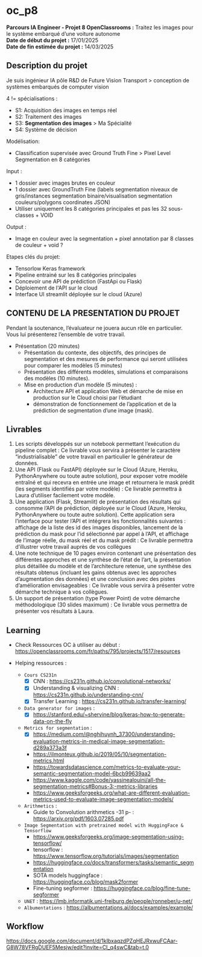 # oc_p8
**Parcours IA Engineer - Projet 8 OpenClassrooms :** Traitez les images pour le système embarqué d’une voiture autonome<br>
**Date de début du projet :** 17/01/2025<br>
**Date de fin estimée du projet :** 14/03/2025

## Description du projet
Je suis ingénieur IA pôle R&D de Future Vision Transport > conception de systèmes embarqués de computer vision

4 != spécialisations :
- S1: Acquisition des images en temps réel
- S2: Traitement des images
- S3: **Segmentation des images** > Ma Spécialité
- S4: Système de décision

Modélisation:
- Classification supervisée avec Ground Truth Fine > Pixel Level Segmentation en 8 catégories

Input :
- 1 dossier avec images brutes en couleur
- 1 dossier avec GroundTruth Fine (labels segmentation niveaux de gris/instances segmentation binaire/visualisation segmentation couleurs/polygons coordinates JSON)  
- Utiliser uniquement les 8 catégories principales et pas les 32 sous-classes + VOID

Output :
- Image en couleur avec la segmentation + pixel annotation par 8 classes de couleur + void ?


Etapes clés du projet:
- Tensorlow Keras framework
- Pipeline entrainé sur les 8 catégories principales
- Concevoir une API de prédiction (FastApi ou Flask)
- Déploiement de l'API sur le cloud
- Interface UI streamlit déployée sur le cloud (Azure)


## CONTENU DE LA PRESENTATION DU PROJET
Pendant la soutenance, l’évaluateur ne jouera aucun rôle en particulier. Vous lui présenterez l’ensemble de votre travail. 

- Présentation (20 minutes) 
	- Présentation du contexte, des objectifs, des principes de segmentation et des mesures de performance qui seront utilisées pour comparer les modèles (5 minutes)
	- Présentation des différents modèles, simulations et comparaisons des modèles (10 minutes).
	- Mise en production d’un modèle (5 minutes) :
		- Architecture API et application Web et démarche de mise en production sur le Cloud choisi par l’étudiant
		- démonstration de fonctionnement de l’application et de la prédiction de segmentation d’une image (mask).


## Livrables
1. Les scripts développés sur un notebook permettant l’exécution du pipeline complet :
Ce livrable vous servira à présenter le caractère “industrialisable” de votre travail en particulier le générateur de données.
2. Une API (Flask ou FastAPI) déployée sur le Cloud (Azure, Heroku, PythonAnywhere ou toute autre solution), pour exposer votre modèle entraîné et qui recevra en entrée une image et retournera le mask prédit (les segments identifiés par votre modèle) :
Ce livrable permettra à Laura d’utiliser facilement votre modèle.
3. Une application (Flask, Streamlit) de présentation des résultats qui consomme l’API de prédiction, déployée sur le Cloud (Azure, Heroku, PythonAnywhere ou toute autre solution). Cette application sera l’interface pour tester l’API et intégrera les fonctionnalités suivantes :  affichage de la liste des id des images disponibles, lancement de la prédiction du mask pour l’id sélectionné par appel à l’API, et affichage de l’image réelle, du mask réel et du mask prédit :
Ce livrable permettra d’illustrer votre travail auprès de vos collègues
4. Une note technique de 10 pages environ contenant une présentation des différentes approches et une synthèse de l’état de l’art, la présentation plus détaillée du modèle et de l’architecture retenue, une synthèse des résultats obtenus (incluant les gains obtenus avec les approches d’augmentation des données) et une conclusion avec des pistes d’amélioration envisageables  :
Ce livrable vous servira à présenter votre démarche technique à vos collègues.
5. Un support de présentation (type Power Point) de votre démarche méthodologique (30 slides maximum) :
Ce livrable vous permettra de présenter vos résultats à Laura.


## Learning
- Check Ressources OC à utiliser au début : https://openclassrooms.com/fr/paths/795/projects/1517/resources

- Helping ressources :
    - `Cours CS231n`
        - [X] CNN : https://cs231n.github.io/convolutional-networks/
        - [X] Understanding & visualizing CNN : https://cs231n.github.io/understanding-cnn/
        - [X] Transfer Learning : https://cs231n.github.io/transfer-learning/
    - `Data generator for images` :
        - [X] https://stanford.edu/~shervine/blog/keras-how-to-generate-data-on-the-fly
    - `Metrics for segmentation` :
        - [X] https://medium.com/@nghihuynh_37300/understanding-evaluation-metrics-in-medical-image-segmentation-d289a373a3f
        - https://ilmonteux.github.io/2019/05/10/segmentation-metrics.html
        - https://towardsdatascience.com/metrics-to-evaluate-your-semantic-segmentation-model-6bcb99639aa2
        - https://www.kaggle.com/code/yassinealouini/all-the-segmentation-metrics#Bonus-3:-metrics-libraries
        - https://www.geeksforgeeks.org/what-are-different-evaluation-metrics-used-to-evaluate-image-segmentation-models/
    - `Arithmetics` :
        - Guide to Convolution arithmetics -31 p- : https://arxiv.org/pdf/1603.07285.pdf
    - `Image Segmentation with pretrained model with HuggingFace & Tensorflow`
        - https://www.geeksforgeeks.org/image-segmentation-using-tensorflow/
        - tensorflow : https://www.tensorflow.org/tutorials/images/segmentation
        - https://huggingface.co/docs/transformers/tasks/semantic_segmentation
        - SOTA models huggingface : https://huggingface.co/blog/mask2former
        - Fine-tuning segformer : https://huggingface.co/blog/fine-tune-segformer
    - `UNET` : https://lmb.informatik.uni-freiburg.de/people/ronneber/u-net/
    - `Albumentations` : https://albumentations.ai/docs/examples/example/


## Workflow
https://docs.google.com/document/d/1kIbxaqzdPZqHEJRxwuFCAar-G8W78VFRgDUEF5Mesjw/edit?invite=CI_q4swC&tab=t.0

